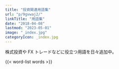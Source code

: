 ```yaml
---
title: "投資関連用語集"
url: "p/9gvwaj2/"
linkTitle: "用語集"
date: "2018-04-08"
lastmod: "2023-05-01"
image: "_index.jpg"
categoryIcon: _index.jpg
---
```


株式投資や FX トレードなどに役立つ用語を日々追加中。

{{< word-list words >}}

